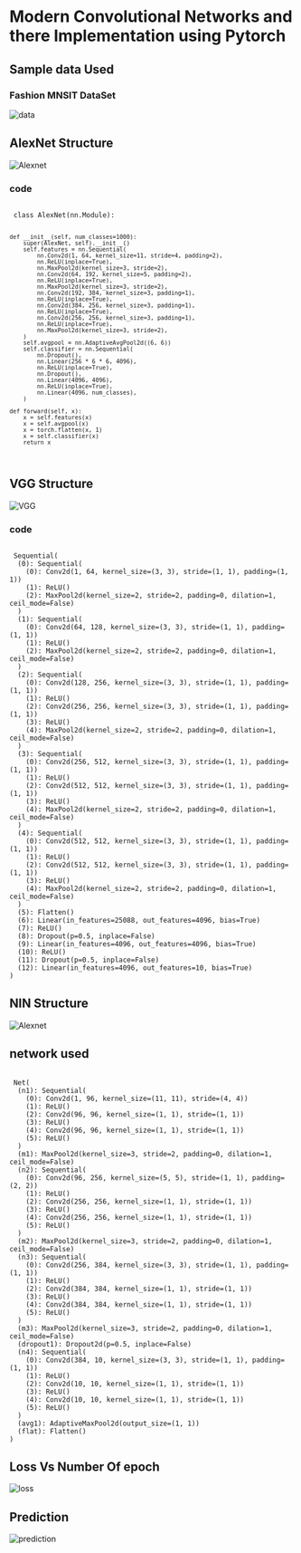 # Modern Convolutional Networks and there Implementation using Pytorch

## Sample data Used 
### Fashion MNSIT DataSet
![data](Alexnet/fashion_set_sample.png)
## AlexNet Structure
![Alexnet](Alexnet/alexnet.svg)
### code
<code>
 class AlexNet(nn.Module):

    def __init__(self, num_classes=1000):
        super(AlexNet, self).__init__()
        self.features = nn.Sequential(
            nn.Conv2d(1, 64, kernel_size=11, stride=4, padding=2),
            nn.ReLU(inplace=True),
            nn.MaxPool2d(kernel_size=3, stride=2),
            nn.Conv2d(64, 192, kernel_size=5, padding=2),
            nn.ReLU(inplace=True),
            nn.MaxPool2d(kernel_size=3, stride=2),
            nn.Conv2d(192, 384, kernel_size=3, padding=1),
            nn.ReLU(inplace=True),
            nn.Conv2d(384, 256, kernel_size=3, padding=1),
            nn.ReLU(inplace=True),
            nn.Conv2d(256, 256, kernel_size=3, padding=1),
            nn.ReLU(inplace=True),
            nn.MaxPool2d(kernel_size=3, stride=2),
        )
        self.avgpool = nn.AdaptiveAvgPool2d((6, 6))
        self.classifier = nn.Sequential(
            nn.Dropout(),
            nn.Linear(256 * 6 * 6, 4096),
            nn.ReLU(inplace=True),
            nn.Dropout(),
            nn.Linear(4096, 4096),
            nn.ReLU(inplace=True),
            nn.Linear(4096, num_classes),
        )

    def forward(self, x):
        x = self.features(x)
        x = self.avgpool(x)
        x = torch.flatten(x, 1)
        x = self.classifier(x)
        return x

</code>

## VGG Structure
![VGG](VGG_Blocks/VGG.svg)
### code
<code>
 Sequential(
  (0): Sequential(
    (0): Conv2d(1, 64, kernel_size=(3, 3), stride=(1, 1), padding=(1, 1))
    (1): ReLU()
    (2): MaxPool2d(kernel_size=2, stride=2, padding=0, dilation=1, ceil_mode=False)
  )
  (1): Sequential(
    (0): Conv2d(64, 128, kernel_size=(3, 3), stride=(1, 1), padding=(1, 1))
    (1): ReLU()
    (2): MaxPool2d(kernel_size=2, stride=2, padding=0, dilation=1, ceil_mode=False)
  )
  (2): Sequential(
    (0): Conv2d(128, 256, kernel_size=(3, 3), stride=(1, 1), padding=(1, 1))
    (1): ReLU()
    (2): Conv2d(256, 256, kernel_size=(3, 3), stride=(1, 1), padding=(1, 1))
    (3): ReLU()
    (4): MaxPool2d(kernel_size=2, stride=2, padding=0, dilation=1, ceil_mode=False)
  )
  (3): Sequential(
    (0): Conv2d(256, 512, kernel_size=(3, 3), stride=(1, 1), padding=(1, 1))
    (1): ReLU()
    (2): Conv2d(512, 512, kernel_size=(3, 3), stride=(1, 1), padding=(1, 1))
    (3): ReLU()
    (4): MaxPool2d(kernel_size=2, stride=2, padding=0, dilation=1, ceil_mode=False)
  )
  (4): Sequential(
    (0): Conv2d(512, 512, kernel_size=(3, 3), stride=(1, 1), padding=(1, 1))
    (1): ReLU()
    (2): Conv2d(512, 512, kernel_size=(3, 3), stride=(1, 1), padding=(1, 1))
    (3): ReLU()
    (4): MaxPool2d(kernel_size=2, stride=2, padding=0, dilation=1, ceil_mode=False)
  )
  (5): Flatten()
  (6): Linear(in_features=25088, out_features=4096, bias=True)
  (7): ReLU()
  (8): Dropout(p=0.5, inplace=False)
  (9): Linear(in_features=4096, out_features=4096, bias=True)
  (10): ReLU()
  (11): Dropout(p=0.5, inplace=False)
  (12): Linear(in_features=4096, out_features=10, bias=True)
)
</code>

## NIN Structure
![Alexnet](Network_in_Network/NIN.svg)
## network used
<code>
 Net(
  (n1): Sequential(
    (0): Conv2d(1, 96, kernel_size=(11, 11), stride=(4, 4))
    (1): ReLU()
    (2): Conv2d(96, 96, kernel_size=(1, 1), stride=(1, 1))
    (3): ReLU()
    (4): Conv2d(96, 96, kernel_size=(1, 1), stride=(1, 1))
    (5): ReLU()
  )
  (m1): MaxPool2d(kernel_size=3, stride=2, padding=0, dilation=1, ceil_mode=False)
  (n2): Sequential(
    (0): Conv2d(96, 256, kernel_size=(5, 5), stride=(1, 1), padding=(2, 2))
    (1): ReLU()
    (2): Conv2d(256, 256, kernel_size=(1, 1), stride=(1, 1))
    (3): ReLU()
    (4): Conv2d(256, 256, kernel_size=(1, 1), stride=(1, 1))
    (5): ReLU()
  )
  (m2): MaxPool2d(kernel_size=3, stride=2, padding=0, dilation=1, ceil_mode=False)
  (n3): Sequential(
    (0): Conv2d(256, 384, kernel_size=(3, 3), stride=(1, 1), padding=(1, 1))
    (1): ReLU()
    (2): Conv2d(384, 384, kernel_size=(1, 1), stride=(1, 1))
    (3): ReLU()
    (4): Conv2d(384, 384, kernel_size=(1, 1), stride=(1, 1))
    (5): ReLU()
  )
  (m3): MaxPool2d(kernel_size=3, stride=2, padding=0, dilation=1, ceil_mode=False)
  (dropout1): Dropout2d(p=0.5, inplace=False)
  (n4): Sequential(
    (0): Conv2d(384, 10, kernel_size=(3, 3), stride=(1, 1), padding=(1, 1))
    (1): ReLU()
    (2): Conv2d(10, 10, kernel_size=(1, 1), stride=(1, 1))
    (3): ReLU()
    (4): Conv2d(10, 10, kernel_size=(1, 1), stride=(1, 1))
    (5): ReLU()
  )
  (avg1): AdaptiveMaxPool2d(output_size=(1, 1))
  (flat): Flatten()
)
</code>

## Loss Vs Number Of epoch
![loss](Network_in_Network/loss.png)
## Prediction
![prediction](Network_in_Network/prediction.png)

